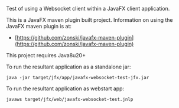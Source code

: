 Test of using a Websocket client within a JavaFX client application.

This is a JavaFX maven plugin built project.
Information on using the JavaFX maven plugin is at:

 * [https://github.com/zonski/javafx-maven-plugin](https://github.com/zonski/javafx-maven-plugin)

This project requires Java8u20+

To run the resultant application as a standalone jar:

    java -jar target/jfx/app/javafx-websocket-test-jfx.jar

To run the resultant application as webstart app:

    javaws target/jfx/web/javafx-websocket-test.jnlp
